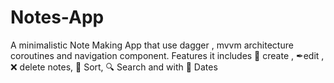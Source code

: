 # Notes-App
A minimalistic Note Making App that use dagger , mvvm architecture coroutines and navigation component. Features it includes 📝 create , ✒edit , ❌ delete notes, 📇 Sort, 🔍 Search and with 📆 Dates
